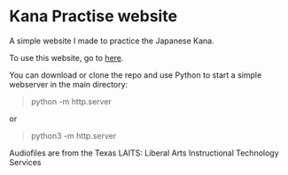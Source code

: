 # Kana Practise website

A simple website I made to practice the Japanese Kana.

To use this website, go to [here](https://koen-schouten.github.io/kana_practice_website/index.html).

You can download or clone the repo and use Python to start a simple webserver in the main directory:

> python -m http.server

or

> python3 -m http.server

Audiofiles are from the Texas LAITS: Liberal Arts Instructional Technology Services 
